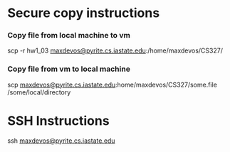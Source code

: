 # Secure copy instructions

### Copy file from local machine to vm

scp -r hw1_03 maxdevos@pyrite.cs.iastate.edu:/home/maxdevos/CS327/

### Copy file from vm to local machine

scp maxdevos@pyrite.cs.iastate.edu:home/maxdevos/CS327/some.file /some/local/directory

# SSH Instructions

ssh maxdevos@pyrite.cs.iastate.edu
